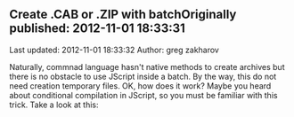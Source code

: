 ## Create .CAB or .ZIP with batchOriginally published: 2012-11-01 18:33:31 
Last updated: 2012-11-01 18:33:32 
Author: greg zakharov 
 
Naturally, commnad language hasn't native methods to create archives but there is no obstacle to use JScript inside a batch. By the way, this do not need creation temporary files. OK, how does it work? Maybe you heard about conditional compilation in JScript, so you must be familiar with this trick. Take a look at this: